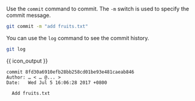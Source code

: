 Use the `commit` command to commit. The `-m` switch is used to specify the commit message.

```sh
git commit -m "add fruits.txt"
```

You can use the `log` command to see the commit history.

```sh
git log
```
{{ icon_output }}
```
commit 8fd30a6910efb28bb258cd01be93e481caeab846
Author: … < … @... >
Date:   Wed Jul 5 16:06:28 2017 +0800

  Add fruits.txt
```
